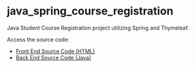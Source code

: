 # java_spring_course_registration
Java Student Course Registration project utilizing Spring and Thymeleaf.

Access the source code: 
<ul style=“list-style-type:circle”>
  <li>
    <a href="https://github.com/ffm5113/java_spring_course_registration/tree/master/src/main/resources/templates">Front End Source Code (HTML)</a>
  </li>
    <li>
    <a href="https://github.com/ffm5113/java_spring_course_registration/tree/master/src/main/java/com/example/ist412se_v11_7">Back End Source Code (Java)</a>
  </li>
</ul>
